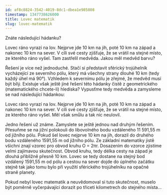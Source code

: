 ```yaml
---
id: af8c8824-3542-4019-8dc1-dbea1e985808
timestamp: 1347738626000
title: Lovec matematik
slug: lovec-matematik
---
```

Znáte následující hádanku?

Lovec ráno vyrazí na lov. Nejprve jde 10 km na jih, poté 10 km na západ a nakonec 10 km na sever. V cíli své cesty zjišťuje, že se vrátil na stejné místo, ze kterého ráno vyšel. Tam zastřelil medvěda. Jakou měl medvěd barvu?

Řešení je více než jednoduché. Stačí si představit sférický trojúhelník vycházející ze severního pólu, který má všechny strany dlouhé 10 km (tedy každý úhel má 90°). Vzhledem k severnímu pólu je zřejmé, že medvěd musí být bílý. Existuje však ještě jiné řešení této hádanky čistě z geometrického (matematického chcete-li) hlediska? Vypusťme tedy medvěda a zamysleme se nad následující hádankou:

Lovec ráno vyrazí na lov. Nejprve jde 10 km na jih, poté 10 km na západ a nakonec 10 km na sever. V cíli své cesty zjišťuje, že se vrátil na stejné místo, ze kterého ráno vyšel. Měl však smůlu a tak nic neulovil.

Jedno řešení už známe. Zamyslete se ještě jednou nad druhým řešením. Přesuňme se na jižní polokouli do libovolného bodu vzdáleného 11 591,55 m od jižního pólu. Pokud šel lovec nejprve 10 km na jih, dorazil do druhého bodu vzdáleného 1591,55 m od jižního pólu. Ze základní matematiky jistě všichni znají vzorec pro obvod kruhu O = 2&pi;r. Dosazením do vzorce zjistíme velmi zajímavou skutečnost. Obvod kruhu, tedy délka cesty na západ je dlouhá přibližně přesně 10 km. Lovec se tedy dostane na stejný bod vzdálený 1591,55 m od pólu a cestou na sever dojde do úplného začátku stejně tak jako tomu bylo při využití sférického trojúhelníku na opačné straně planety.

Pokud nebyl lovec matematik a neuvědomoval si tuto skutečnost, muselo být poměrně vyčerpávající dorazit po třiceti kilometrech do stejného místa...
